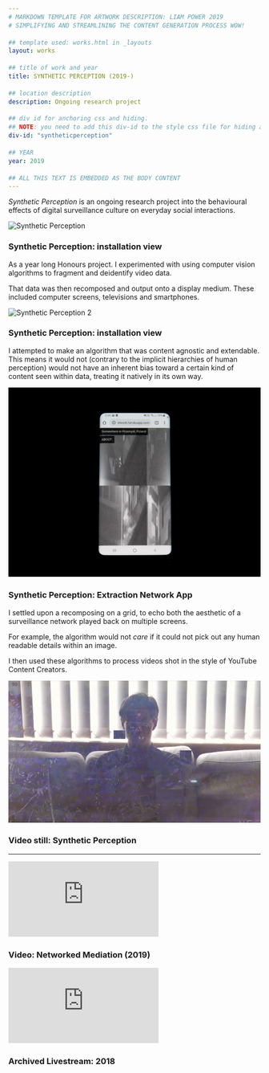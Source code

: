 ```yaml
---
# MARKDOWN TEMPLATE FOR ARTWORK DESCRIPTION: LIAM POWER 2019
# SIMPLIFYING AND STREAMLINING THE CONTENT GENERATION PROCESS WOW!

## template used: works.html in _layouts
layout: works

## title of work and year 
title: SYNTHETIC PERCEPTION (2019-)

## location description
description: Ongoing research project

## div id for anchoring css and hiding. 
## NOTE: you need to add this div-id to the style css file for hiding and showing of divs to work
div-id: "syntheticperception"

## YEAR
year: 2019

## ALL THIS TEXT IS EMBEDDED AS THE BODY CONTENT
---
```


*Synthetic Perception* is an ongoing research project into the behavioural effects of digital surveillance culture on everyday social interactions. 

![Synthetic Perception](images/syntheticperception/sp1.jpg)
### Synthetic Perception: installation view
 
As a year long Honours project. I experimented with using computer vision algorithms to fragment and deidentify video data. 

That data was then recomposed and output onto a display medium. These included computer screens, televisions and smartphones. 

![Synthetic Perception 2](images/syntheticperception/sp2.jpg)
### Synthetic Perception: installation view

I attempted to make an algorithm that was content agnostic and extendable. This means it would not (contrary to the implicit hierarchies of human perception) would not have an inherent bias toward a certain kind of content seen within data, treating it natively in its own way.

![Synthetic Perception 2](images/syntheticperception/sp3.jpg)
### Synthetic Perception: Extraction Network App



I settled upon a recomposing on a grid, to echo both the aesthetic of a surveillance network played back on multiple screens.

For example, the algorithm would not *care* if it could not pick out any human readable details within an image. 


I then used these algorithms to process videos shot in the style of YouTube Content Creators. 

![sm4](images/syntheticperception/sm4.png)
### Video still: Synthetic Perception



___

<div class='embed-container'><iframe src='https://player.vimeo.com/video/337671934?title=0&byline=0&portrait=0' frameborder='0' webkitAllowFullScreen mozallowfullscreen allowFullScreen></iframe></div>

### Video: Networked Mediation (2019)


<div class='embed-container'><iframe src="https://www.youtube.com/embed/0HfZjL95RfU" frameborder="0" allow="accelerometer; autoplay; encrypted-media; gyroscope; picture-in-picture" allowfullscreen></iframe>
</div>

### Archived Livestream: 2018




